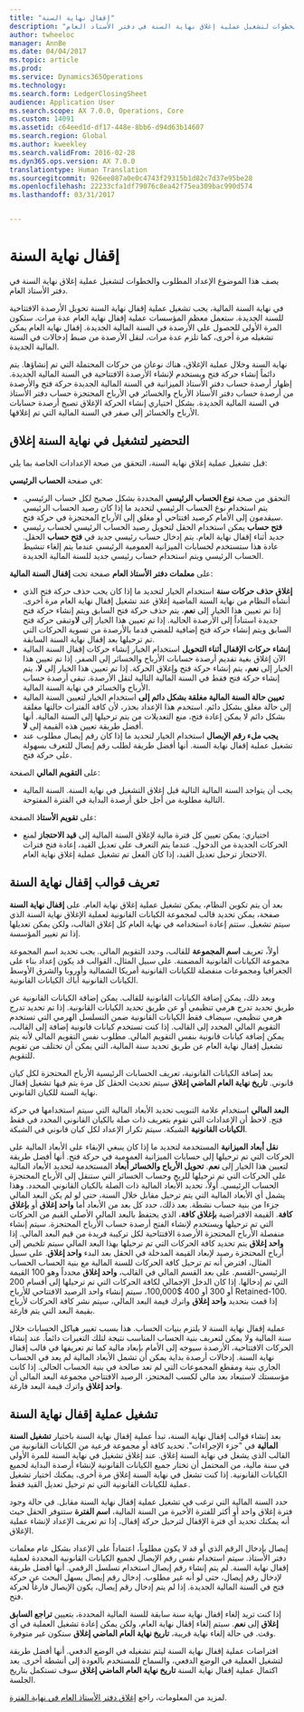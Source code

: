 ```yaml
---
title: "إقفال نهاية السنة"
description: "يصف هذا الموضوع الإعداد المطلوب والخطوات لتشغيل عملية إغلاق نهاية السنة في دفتر الأستاذ العام."
author: twheeloc
manager: AnnBe
ms.date: 04/04/2017
ms.topic: article
ms.prod: 
ms.service: Dynamics365Operations
ms.technology: 
ms.search.form: LedgerClosingSheet
audience: Application User
ms.search.scope: AX 7.0.0, Operations, Core
ms.custom: 14091
ms.assetid: c64eed1d-df17-448e-8bb6-d94d63b14607
ms.search.region: Global
ms.author: kweekley
ms.search.validFrom: 2016-02-28
ms.dyn365.ops.version: AX 7.0.0
translationtype: Human Translation
ms.sourcegitcommit: 926ee087a0e0c4743f29315b1d82c7d37e95be28
ms.openlocfilehash: 22233cfa1df79076c8ea42f75ea309bac990d574
ms.lasthandoff: 03/31/2017


---
```


# <a name="year-end-close"></a>إقفال نهاية السنة

يصف هذا الموضوع الإعداد المطلوب والخطوات لتشغيل عملية إغلاق نهاية السنة في دفتر الأستاذ العام. 

في نهاية السنة المالية، يجب تشغيل عملية إقفال نهاية السنة تحويل الأرصدة الافتتاحية للسنة الجديدة. ستعمل معظم المؤسسات عملية إقفال نهاية العام عدة مرات. ستكون المرة الأولى للحصول على الأرصدة في السنة المالية الجديدة. إقفال نهاية العام يمكن تشغيله مرة أخرى، كما تلزم عدة مرات، لنقل الأرصدة من ضبط إدخالات في السنة المالية الجديدة. 

نهاية السنة وخلال عملية الإغلاق، هناك نوعان من حركات المحتملة التي تم إنشاؤها. يتم دائماً إنشاء حركة فتح ويستخدم لإنشاء الأرصدة الافتتاحية في السنة المالية الجديدة. إظهار أرصدة حساب دفتر الأستاذ الميزانية في السنة المالية الجديدة حركة فتح والأرصدة من أرصدة حساب دفتر الأستاذ الأرباح والخسائر في الأرباح المحتجزة حساب دفتر الأستاذ في السنة المالية الجديدة. بشكل اختياري إنشاء الحركة الإغلاق تصبح أرصدة حسابات الأرباح والخسائر إلى صفر في السنة المالية التي تم إغلاقها.

## <a name="prepare-to-run-the-year-end-close"></a>التحضير لتشغيل في نهاية السنة إغلاق
قبل تشغيل عملية إغلاق نهاية السنة، التحقق من صحة الإعدادات الخاصة بما يلي: 

في صفحة **الحساب الرئيسي**:

-   التحقق من صحة **نوع الحساب الرئيسي** المحددة بشكل صحيح لكل حساب الرئيسي. يتم استخدام نوع الحساب الرئيسي لتحديد ما إذا كان رصيد الحساب الرئيسي سيقدمون إلى الأمام كرصيد افتتاحي أو مغلق إلى الأرباح المحتجزة في حركة فتح.
-   **فتح حساب** يمكن استخدام الحقل لتحويل رصيد الحساب الرئيسي لحساب رئيسي جديد أثناء إقفال نهاية العام. يتم إدخال حساب رئيسي جديد في **فتح حساب** الحقل. عادة هذا ستستخدم لحسابات الميزانية العمومية الرئيسي عندما يتم إلغاء تنشيط الحساب الرئيسي ويتم استخدام حساب رئيسي جديد للسنة المالية الجديدة.

على **معلمات دفتر الأستاذ العام** صفحة تحت **إقفال السنة المالية**:

-   **إغلاق حذف حركات سنة** استخدام الخيار لتحديد ما إذا كان يجب حذف حركة فتح الذي أنشأه النظام من نهاية السنة الماضية إغلاق عند تشغيل إقفال نهاية العام مرة أخرى. إذا تم تعيين هذا الخيار إلى **نعم**، يتم حذف حركة فتح السابق ويتم إنشاء حركة فتح جديدة استناداً إلى الأرصدة الحالية. إذا تم تعيين هذا الخيار إلى **لا**وتبقى حركة فتح السابق ويتم إنشاء حركة فتح إضافية للمضي قدما بالأرصدة من تسوية الحركات التي تم ترحيلها بعد إقفال نهاية السنة السابقة.
-   **إنشاء حركات الإقفال أثناء التحويل** استخدام الخيار إنشاء حركات إقفال السنة المالية الآن إغلاق بغية تقديم أرصدة حسابات الأرباح والخسائر إلى الصفر. إذا تم تعيين هذا الخيار إلى **نعم**، يتم إنشاء حركة فتح وإغلاق الحركة. إذا تم تعيين هذا الخيار إلى **لا**، يتم إنشاء حركة فتح فقط في السنة المالية التالية لنقل الأرصدة. تبقى أرصدة حساب الأرباح والخسائر في نهاية السنة المالية.
-   **تعيين حالة السنة المالية مغلقة بشكل دائم إلى** استخدام الخيار لتعيين السنة المالية إلى حالة مغلق بشكل دائم. استخدم هذا الإعداد بحذر، لأن كافة الفترات حالتها مغلقة بشكل دائم لا يمكن إعادة فتح، منع التعديلات من يتم ترحيلها إلى السنة المالية. أنها أفضل طريقة تعيين هذه القيمة إلى **لا**.
-   **يجب ملء رقم الإيصال** استخدام الخيار لتحديد ما إذا كان رقم إيصال مطلوب عند تشغيل عملية إقفال نهاية السنة. أنها أفضل طريقة لطلب رقم إيصال للتعرف بسهولة على حركة فتح.

على **التقويم المالي** الصفحة:

-   يجب أن يتواجد السنة المالية التالية قبل إغلاق التشغيل في نهاية السنة. السنة المالية التالية مطلوبة من أجل خلق أرصدة البداية في الفترة المفتوحة.

على **تقويم الأستاذ** الصفحة:

-   اختياري: يمكن تعيين كل فترة مالية لإغلاق السنة المالية إلى **قيد الاحتجاز** لمنع الحركات الجديدة من الدخول. عندما يتم التعرف على تعديل القيد، إعادة فتح فترات الاحتجاز ترحيل تعديل القيد، إذا كان الفعل تم تشغيل عملية إغلاق نهاية العام.

## <a name="define-year-end-close-templates"></a>تعريف قوالب إقفال نهاية السنة
بعد أن يتم تكوين النظام، يمكن تشغيل عملية إغلاق نهاية العام. على **إقفال نهاية السنة** صفحة، يمكن تحديد قالب لمجموعة الكيانات القانونية لعملية الإغلاق نهاية السنة الذي سيتم تشغيل. ستتم إعادة استخدامه في نهاية العام كل إغلاق القالب، ولكن يمكن تعديلها إذا تم تغيير المؤسسة. 

أولاً، تعريف **اسم المجموعة** للقالب، وحدد التقويم المالي. يجب تحديد اسم المجموعة مجموعة الكيانات القانونية المضمنة.  على سبيل المثال، القوالب قد يكون إعداد بناء على الجغرافيا ومجموعات منفصلة للكيانات القانونية أمريكا الشمالية وأوروبا والشرق الأوسط الكيانات القانونية أباك الكيانات القانونية. 

وبعد ذلك، يمكن إضافة الكيانات القانونية للقالب. يمكن إضافة الكيانات القانونية عن طريق تحديد تدرج هرمي تنظيمي أو عن طريق تحديد الكيانات القانونية. إذا تم تحديد تدرج هرمي تنظيمي، سيضاف فقط الكيانات القانونية ضمن التسلسل الهرمي التي تستخدم التقويم المالي المحدد إلى القالب. إذا كنت تستخدم كيانات قانونية إضافة إلى القالب، يمكن إضافة كيانات قانونية بنفس التقويم المالي. مطلوب نفس التقويم المالي لأنه يتم تشغيل إقفال نهاية العام عن طريق تحديد سنة المالية، التي يمكن أن تختلف من تقويم للتقويم. 

بعد إضافة الكيانات القانونية، تعريف الحسابات الرئيسية الأرباح المحتجزة لكل كيان قانوني. **تاريخ نهاية العام الماضي إغلاق** سيتم تحديث الحقل كل مرة يتم فيها تشغيل إقفال نهاية السنة للكيان القانوني. 

**البعد المالي** استخدام علامة التبويب تحديد الأبعاد المالية التي سيتم استخدامها في حركة فتح. لاحظ أن الإعدادات التي تقوم بتعريف ذات صلة بالكيان القانوني المحدد في فقط **الكيانات القانونية** الشبكة. سيتم تكرار الإعداد لكل كيان قانوني في الشبكة. 

**نقل أبعاد الميزانية** المستخدمة لتحديد ما إذا كان ينبغي الإبقاء على الأبعاد المالية على الحركات التي تم ترحيلها إلى حسابات الميزانية العمومية في حركة فتح. أنها أفضل طريقة لتعيين هذا الخيار إلى **نعم**. **تحويل الأرباح والخسائر أبعاد** المستخدمة لتحديد الأبعاد المالية على الحركات التي تم ترحيلها للربح وحساب الخسائر التي ستنقل إلى الأرباح المحتجزة الحساب الرئيسي. أولاً، تحديد الأبعاد المالية ذات الصلة بالكيان القانوني المحدد. وهذا يشمل أي الأبعاد المالية التي يتم ترحيل مقابل خلال السنة، حتى لو لم يكن البعد المالي جزءا من بنية حساب نشطة. بعد ذلك، حدد كل بعد من الأبعاد أما **واحد إغلاق** أو **بإغلاق كافة**.  القيمة الافتراضية **بإغلاق كافة**، الذي يحتفظ بالبعد المالي الأصلي القيم من الحركات التي تم ترحيلها ويستخدم لإنشاء الفتح أرصدة حساب الأرباح المحتجزة. سيتم إنشاء منفصلة الأرباح المحتجزة الأرصدة الافتتاحية لكل تركيبة فريدة من قيم البعد المالي. إذا **واحد إغلاق** يتم تحديد كافة الحركات التي تم ترحيلها بهذا البعد المالي سيتم تلخيص إلى أرباح المحتجزة رصيد لإبعاد القيمة المدخلة في الحقل بعد البدء **واحد إغلاق**. على سبيل المثال، افترض أنه تم ترحيل كافة الحركات للسنة المالية مع بنية الحساب الحساب الرئيسي-القسم. على بعد القسم المالي في القالب، **واحد إغلاق** محدداً وهو 100 القيمة التي تم إدخالها. إذا كان الدخل الإجمالي لكافة الحركات التي تم ترحيلها إلى أقسام 200 أو 300 أو 400 $100,000، سيتم إنشاء واحد الرصيد الافتتاحي للأرباح Retained-100. إذا قمت بتحديد **واحد إغلاق** واترك قيمة البعد المالي، سيتم نشر كافة الحركات لأرباح بقيمة البعد التي يتم فارغة. 

عملية إقفال نهاية السنة لا يلتزم بنيات الحساب. هذا بسبب تغيير هياكل الحسابات خلال سنة المالية ولا يمكن لتعريف بنية الحساب المناسب نتيجة لتلك التغيرات دائماً.  عند إنشاء الحركات الافتتاحية، الأرصدة سيوجه إلى الأمام بإبعاد مالية كما تم تعريفها في قالب إقفال نهاية السنة. إدخالات أرصدة بداية يمكن أن تشمل الأبعاد المالية لم يعد في الحساب الجاري بنية ومقطع المجموعات التي لم تعد صالحة في بنية الحساب الحالي. إذا كانت مؤسستك لاستبعاد بعد مالي لكسب المحتجز، الرصيد الافتتاحي مجموعة البعد المالي أن **واحد إغلاق** واترك قيمة البعد فارغة.

## <a name="run-the-year-end-close-process"></a>تشغيل عملية إقفال نهاية السنة
بعد إنشاء قوالب إقفال نهاية السنة، تبدأ عملية إقفال نهاية السنة باختيار **تشغيل السنة المالية** في "جزء الإجراءات". تحديد كافة أو مجموعة فرعية من الكيانات القانونية من القالب الذي يشغل في نهاية السنة إغلاق. عند إغلاق تشغيل في نهاية السنة للمرة الأولى في سنة مالية، من المحتمل أن تختار جميع الكيانات القانونية لإنشاء أرصدة البداية لجميع الكيانات القانونية. إذا كنت تشغل في نهاية السنة إغلاق مرة أخرى، يمكنك اختيار تشغيل عملية للكيانات القانونية التي تم ترحيل تعديل القيد فقط. 

حدد السنة المالية التي ترغب في تشغيل عملية إقفال نهاية السنة مقابل. في حالة وجود فترة إغلاق واحد أو أكثر للفترة الأخيرة من السنة المالية، **اسم الفترة** ستتوفر الحقل حيث أنه يمكنك تحديد أي فترة الإقفال لترحيل حركة إقفال، إذا تم تعريف الإعداد لإنشاء عملية الإغلاق. 

إيصال بإدخال الرقم الذي أو قد لا يكون مطلوباً، اعتماداً على الإعداد بشكل عام معلمات دفتر الأستاذ. سيتم استخدام نفس رقم الإيصال لجميع الكيانات القانونية المحددة لعملية إقفال نهاية السنة. لم يتم إنشاء رقم إيصال استخدام تسلسل الرقمي. أنها أفضل طريقة لإدخال رقم إيصال، حتى لو أنه غير مطلوب. إدخال رقم إيصال يسهل البحث عن حركة فتح في السنة المالية الجديدة. إذا لم يتم إدخال رقم إيصال، يكون الإيصال فارغاً لحركة فتح. 

إذا كنت تريد إلغاء إقفال نهاية سنة سابقة للسنة المالية المحددة، بتعيين **تراجع السابق إغلاق** إلى **نعم**. سيتم إلغاء إقفال نهاية العام، ولكن يمكن إعادة تشغيل العملية في أي وقت. في حالة إلغاء نهاية قريبة، **تاريخ نهاية العام الماضي إغلاق** ستكون غير متوفرة. 

افتراضات عملية إقفال نهاية السنة ليتم تشغيله في الوضع الدفعي. أنها أفضل طريقة لتشغيل العملية في الوضع الدفعي، والسماح للمستخدم بالعودة إلى أنشطة أخرى. بعد اكتمال عملية إقفال نهاية السنة **تاريخ نهاية العام الماضي إغلاق** سوف تستكمل بتاريخ الجلسة.

لمزيد من المعلومات، راجع [إغلاق دفتر الأستاذ العام في نهاية الفترة](close-general-ledger-at-period-end.md).


